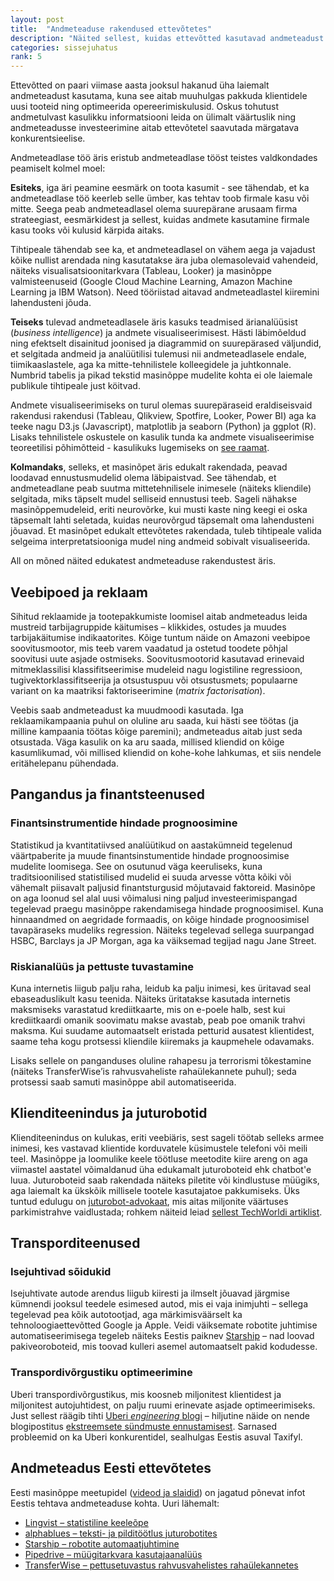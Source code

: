 ```yaml
---
layout: post
title:  "Andmeteaduse rakendused ettevõtetes"
description: "Näited sellest, kuidas ettevõtted kasutavad andmeteadust paremate toodete tegemiseks."
categories: sissejuhatus
rank: 5
---
```


Ettevõtted on paari viimase aasta jooksul hakanud üha laiemalt andmeteadust kasutama, kuna see aitab muuhulgas pakkuda klientidele uusi tooteid ning optimeerida opereerimiskulusid. Oskus tohutust andmetulvast kasulikku informatsiooni leida on ülimalt väärtuslik ning andmeteadusse investeerimine aitab ettevõtetel saavutada märgatava konkurentsieelise.

Andmeteadlase töö äris eristub andmeteadlase tööst teistes valdkondades peamiselt kolmel moel:

**Esiteks**, iga äri peamine eesmärk on toota kasumit - see tähendab, et ka andmeteadlase töö keerleb selle ümber, kas tehtav toob firmale kasu või mitte. Seega peab andmeteadlasel olema suurepärane arusaam firma strateegiast, eesmärkidest ja sellest, kuidas andmete kasutamine firmale kasu tooks või kulusid kärpida aitaks.

Tihtipeale tähendab see ka, et andmeteadlasel on vähem aega ja vajadust kõike nullist arendada ning kasutatakse ära juba olemasolevaid vahendeid, näiteks visualisatsioonitarkvara (Tableau, Looker) ja masinõppe valmisteenuseid (Google Cloud Machine Learning, Amazon Machine Learning ja IBM Watson). Need tööriistad aitavad andmeteadlastel kiiremini lahendusteni jõuda.  

**Teiseks** tulevad andmeteadlasele äris kasuks teadmised ärianalüüsist (*business intelligence*) ja andmete visualiseerimisest. Hästi läbimõeldud ning efektselt disainitud joonised ja diagrammid on suurepärased väljundid, et selgitada andmeid ja analüütilisi tulemusi nii andmeteadlasele endale, tiimikaaslastele, aga ka mitte-tehnilistele kolleegidele ja juhtkonnale. Numbrid tabelis ja pikad tekstid masinõppe mudelite kohta ei ole laiemale publikule tihtipeale just köitvad.

Andmete visualiseerimiseks on turul olemas suurepäraseid eraldiseisvaid rakendusi rakendusi (Tableau, Qlikview, Spotfire, Looker, Power BI) aga ka teeke nagu D3.js (Javascript), matplotlib ja seaborn (Python) ja ggplot (R). Lisaks tehnilistele oskustele on kasulik tunda ka andmete visualiseerimise teoreetilisi põhimõtteid - kasulikuks lugemiseks on [see raamat](https://hbr.org/product/good-charts-the-hbr-guide-to-making-smarter-more-persuasive-data-visualizations/15005-PBK-ENG).

**Kolmandaks**, selleks, et masinõpet äris edukalt rakendada, peavad loodavad ennustusmudelid olema läbipaistvad. See tähendab, et andmeteadlane peab suutma mittetehnilisele inimesele (näiteks kliendile) selgitada, miks täpselt mudel selliseid ennustusi teeb. Sageli nähakse masinõppemudeleid, eriti neurovõrke, kui musti kaste ning keegi ei oska täpsemalt lahti seletada, kuidas neurovõrgud täpsemalt oma lahendusteni jõuavad.  Et masinõpet edukalt ettevõtetes rakendada, tuleb tihtipeale valida selgeima interpretatsiooniga mudel ning andmeid sobivalt visualiseerida.
 
All on mõned näited edukatest andmeteaduse rakendustest äris.

## Veebipoed ja reklaam

Sihitud reklaamide ja tootepakkumiste loomisel aitab andmeteadus leida mustreid tarbijagruppide käitumises – klikkides, ostudes ja muudes tarbijakäitumise indikaatorites.  Kõige tuntum näide on Amazoni veebipoe soovitusmootor, mis teeb varem vaadatud ja ostetud toodete põhjal soovitusi uute asjade ostmiseks. Soovitusmootorid kasutavad erinevaid mitmeklassilisi klassifitseerimise mudeleid nagu logistiline regressioon, tugivektorklassifitseerija ja otsustuspuu või otsustusmets; populaarne variant on ka maatriksi faktoriseerimine (*matrix factorisation*).

Veebis saab andmeteadust ka muudmoodi kasutada. Iga reklaamikampaania puhul on oluline aru saada, kui hästi see töötas (ja milline kampaania töötas kõige paremini); andmeteadus aitab just seda otsustada. Väga kasulik on ka aru saada, millised kliendid on kõige kasumlikumad, või millised kliendid on kohe-kohe lahkumas, et siis nendele eritähelepanu pühendada.
 
## Pangandus ja finantsteenused

### Finantsinstrumentide hindade prognoosimine

Statistikud ja kvantitatiivsed analüütikud on aastakümneid tegelenud väärtpaberite ja muude finantsinstumentide hindade prognoosimise mudelite loomisega. See on osutunud väga keeruliseks, kuna traditsioonilised statistilised mudelid ei suuda arvesse võtta kõiki või vähemalt piisavalt paljusid finantsturgusid mõjutavaid faktoreid. Masinõpe on aga loonud sel alal uusi võimalusi ning paljud investeerimispangad tegelevad praegu masinõppe rakendamisega hindade prognoosimisel. Kuna hinnaandmed on aegridade formaadis, on kõige hindade prognoosimisel tavapäraseks mudeliks regression. Näiteks tegelevad sellega suurpangad HSBC, Barclays ja JP Morgan, aga ka väiksemad tegijad nagu Jane Street.
 
### Riskianalüüs ja pettuste tuvastamine

Kuna internetis liigub palju raha, leidub ka palju inimesi, kes üritavad seal ebaseaduslikult kasu teenida. Näiteks üritatakse kasutada internetis maksmiseks varastatud krediitkaarte, mis on e-poele halb, sest kui krediitkaardi omanik soovimatu makse avastab, peab poe omanik trahvi maksma. Kui suudame automaatselt eristada petturid ausatest klientidest, saame teha kogu protsessi kliendile kiiremaks ja kaupmehele odavamaks.

Lisaks sellele on panganduses oluline rahapesu ja terrorismi tõkestamine (näiteks TransferWise’is rahvusvaheliste rahaülekannete puhul); seda protsessi saab samuti masinõppe abil automatiseerida. 

## Klienditeenindus ja juturobotid
Klienditeenindus on kulukas, eriti veebiäris, sest sageli töötab selleks armee inimesi, kes vastavad klientide korduvatele küsimustele telefoni või meili teel. Masinõppe ja loomulike keele töötluse meetodite kiire areng on aga viimastel aastatel võimaldanud üha edukamalt juturoboteid ehk chatbot'e luua. Juturoboteid saab rakendada näiteks piletite või kindlustuse müügiks, aga laiemalt ka ükskõik millisele tootele kasutajatoe pakkumiseks. Üks tuntud edulugu on [juturobot-advokaat](https://www.theguardian.com/technology/2016/jun/28/chatbot-ai-lawyer-donotpay-parking-tickets-london-new-york), mis aitas miljonite väärtuses parkimistrahve vaidlustada; rohkem näiteid leiad [sellest TechWorldi artiklist](http://www.techworld.com/picture-gallery/apps-wearables/9-best-uses-of-chatbots-in-business-in-uk-3641500/).  


## Transporditeenused

### Isejuhtivad sõidukid

Isejuhtivate autode arendus liigub kiiresti ja ilmselt jõuavad järgmise kümnendi jooksul teedele esimesed autod, mis ei vaja inimjuhti – sellega tegelevad pea kõik autotootjad, aga märkimisväärselt ka tehnoloogiaettevõtted Google ja Apple. Veidi väiksemate robotite juhtimise automatiseerimisega tegeleb näiteks Eestis paiknev [Starship](https://www.starship.xyz/) – nad loovad pakiveoroboteid, mis toovad kulleri asemel automaatselt pakid kodudesse.

### Transpordivõrgustiku optimeerimine

Uberi transpordivõrgustikus, mis koosneb miljonitest klientidest ja miljonitest autojuhtidest, on palju ruumi erinevate asjade optimeerimiseks. Just sellest räägib tihti [Uberi *engineering* blogi](https://eng.uber.com/) – hiljutine näide on nende blogipostitus [ekstreemsete sündmuste ennustamisest](https://eng.uber.com/neural-networks/). Sarnased probleemid on ka Uberi konkurentidel, sealhulgas Eestis asuval Taxifyl.

## Andmeteadus Eesti ettevõtetes

Eesti masinõppe meetupidel ([videod ja slaidid](https://www.meetup.com/Machine-Learning-Estonia/events/past/?scroll=true)) on jagatud põnevat infot Eestis tehtava andmeteaduse kohta. Uuri lähemalt:
* [Lingvist – statistiline keeleõpe](https://www.slideshare.net/AndrKarpitenko/lingvist-statistical-methods-in-language-learning)
* [alphablues – teksti- ja pilditöötlus juturobotites](https://www.slideshare.net/AndrKarpitenko/alphablues-ml-applied-to-text-and-image-in-chat-bots)
* [Starship – robotite automaatjuhtimine](https://www.slideshare.net/AndrKarpitenko/starship-building-intelligent-delivery-robots)
* [Pipedrive – müügitarkvara kasutajaanalüüs](https://www.slideshare.net/AndrKarpitenko/machine-learning-in-action-at-pipedrive)
* [TransferWise – pettusetuvastus rahvusvahelistes rahaülekannetes](https://docs.google.com/presentation/d/1BuqwFXQG0H6OIkK99PtXkEEYth3AWFIvzSZsaUg-cqE/edit#slide=id.p)



